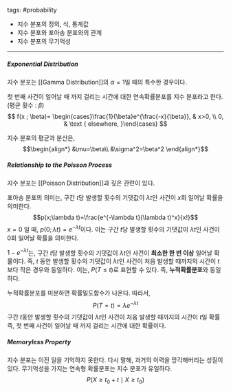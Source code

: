 tags: #probability 
- 지수 분포의 정의, 식, 통계값
- 지수 분포와 포아송 분포와의 관계
- 지수 분포의 무기억성
---
##### Exponential Distribution
지수 분포는 [[Gamma Distribution]]의 $\alpha=1$일 때의 특수한 경우이다.

첫 번째 사건이 일어날 때 까지 걸리는 시간에 대한 연속확률분포를 지수 분포라고 한다. (평균 횟수 : $\beta$)
$$
f(x ; \beta)= \begin{cases}\frac{1}{\beta}e^{\frac{-x}{\beta}}, & x>0, \\ 0, & \text { elsewhere, }\end{cases}
$$

지수 분포의 평균과 분산은,
$$\begin{align*}
&\mu=\beta\\
&\sigma^2=\beta^2
\end{align*}$$

##### Relationship to the Poisson Process
지수 분포는 [[Poisson Distribution]]과 깊은 관련이 있다.

포아송 분포의 의미는, 구간 $t$당 발생할 횟수의 기댓값이 $\lambda t$인 사건이 $x$회 일어날 확률을 의미한다. $$p(x;\lambda t)=\frac{e^{-\lambda t}(\lambda t)^x}{x!}$$$x=0$ 일 때, $p(0;\lambda t)=e^{-\lambda t}$이다. 이는 구간 $t$당 발생할 횟수의 기댓값이 $\lambda t$인 사건이 $0$회 일어날 확률을 의미한다.

$1-e^{-\lambda t}$는, 구간 $t$당 발생할 횟수의 기댓값이 $\lambda t$인 사건이 **최소한 한 번 이상** 일어날 확률이다.
즉, $t$ 동안 발생할 횟수의 기댓값이 $\lambda t$인 사건이 처음 발생할 때까지의 시간이 $t$보다 작은 경우와 동일하다. 이는, $P(T\leq t)$로 표현할 수 있다. 즉, **누적확률분포**와 동일하다.

누적확률분포를 미분하면 확률밀도함수가 나온다. 따라서, $$P(T=t)=\lambda e^{-\lambda t}$$
구간 $t$동안 발생할 횟수의 기댓값이 $\lambda t$인 사건이 처음 발생할 때까지의 시간이 $t$일 확률
즉, 첫 번째 사건이 일어날 때 까지 걸리는 시간에 대한 확률이다.

##### Memoryless Property
지수 분포는 이전 일을 기억하지 못한다. 다시 말해, 과거의 이력을 망각해버리는 성질이 있다. 무기억성을 가지는 연속형 확률분포는 지수 분포가 유일하다.
$$P(X\geq {t_{0}+t} \mid X\geq t_0)$$
